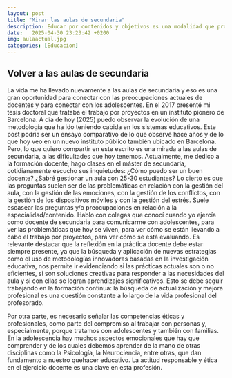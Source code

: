 ```yaml
---
layout: post
title: "Mirar las aulas de secundaria"
description: Educar por contenidos y objetivos es una modalidad que pronto quedará obsoleta.  
date:   2025-04-30 23:23:42 +0200
img: aulaactual.jpg
categories: [Educacion]
---
```

## Volver a las aulas de secundaria
La vida me ha llevado nuevamente a las aulas de secundaria y eso es una gran oportunidad para conectar con las preocupaciones actuales de docentes y para conectar con los adolescentes. En el 2017 presenté mi tesis doctoral que trataba el trabajo por proyectos en un instituto pionero de Barcelona. A día de hoy (2025) puedo observar la evolución de una metodología que ha ido teniendo cabida en los sistemas educativos. Este post podría ser un ensayo comparativo de lo que observé hace años y de lo que hoy veo en un nuevo instituto público también ubicado en Barcelona. Pero, lo que quiero compartir en este escrito es una mirada a las aulas de secundaria, a las dificultades que hoy tenemos. Actualmente, me dedico a la formación docente, hago clases en el máster de secundaria, cotidianamente escucho sus inquietudes: ¿Cómo puedo ser un buen docente? ¿Sabré gestionar un aula con 25-30 estudiantes? Lo cierto es que las preguntas suelen ser de las problemáticas en relación con la gestión del aula, con la gestión de las emociones, con la gestión de los conflictos, con la gestión de los dispositivos móviles y con la gestión del estrés. Suele escasear las preguntas y/o preocupaciones en relación a la especialidad/contenido. Hablo con colegas que conocí cuando yo ejercía como docente de secundaria para comunicarme con adolescentes, para ver las problemáticas que hoy se viven, para ver cómo se están llevando a cabo el trabajo por proyectos, para ver cómo se está evaluando. Es relevante destacar que la reflexión en la práctica docente debe estar siempre presente, ya que la búsqueda y aplicación de nuevas estrategias como el uso de metodologías innovadoras basadas en la investigación educativa, nos permite ir evidenciando si las prácticas actuales son o no eficientes, si son soluciones creativas para responder a las necesidades del aula y si con ellas se logran aprendizajes significativos. Esto se debe seguir trabajando en la formación continua: la búsqueda de actualización y mejora profesional es una cuestión constante a lo largo de la vida profesional del profesorado.  

 

Por otra parte, es necesario señalar las competencias éticas y profesionales, como parte del compromiso al trabajar con personas y, especialmente, porque tratamos con adolescentes y también con familias. En la adolescencia hay muchos aspectos emocionales que hay que comprender y de los cuales debemos aprender de la mano de otras disciplinas como la Psicología, la Neurociencia, entre otras, que dan fundamento a nuestro quehacer educativo. La actitud responsable y ética en el ejercicio docente es una clave en esta profesión. 
